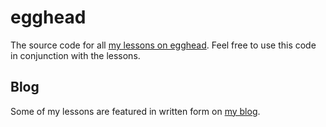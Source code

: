 # egghead

The source code for all [my lessons on egghead](https://egghead.io/instructors/joe-previte). Feel free to use this code in conjunction with the lessons.

## Blog

Some of my lessons are featured in written form on [my blog](https://joeprevite.com/).
